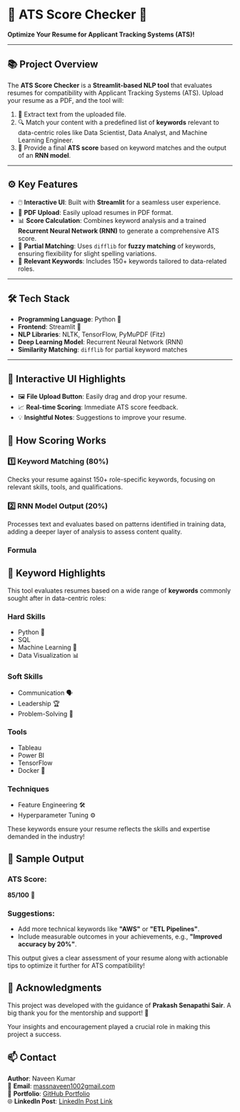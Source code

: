 # 📄 **ATS Score Checker** 🌟  
**Optimize Your Resume for Applicant Tracking Systems (ATS)!**  

---

## 📚 **Project Overview**  
The **ATS Score Checker** is a **Streamlit-based NLP tool** that evaluates resumes for compatibility with Applicant Tracking Systems (ATS). Upload your resume as a PDF, and the tool will:  
1. 📖 Extract text from the uploaded file.  
2. 🔍 Match your content with a predefined list of **keywords** relevant to data-centric roles like Data Scientist, Data Analyst, and Machine Learning Engineer.  
3. 🎯 Provide a final **ATS score** based on keyword matches and the output of an **RNN model**.

---

## ⚙️ **Key Features**  
- 🖱️ **Interactive UI**: Built with **Streamlit** for a seamless user experience.  
- 📂 **PDF Upload**: Easily upload resumes in PDF format.  
- 📊 **Score Calculation**: Combines keyword analysis and a trained **Recurrent Neural Network (RNN)** to generate a comprehensive ATS score.  
- 🔗 **Partial Matching**: Uses `difflib` for **fuzzy matching** of keywords, ensuring flexibility for slight spelling variations.  
- 📌 **Relevant Keywords**: Includes 150+ keywords tailored to data-related roles.  

---

## 🛠️ **Tech Stack**  
- **Programming Language**: Python 🐍  
- **Frontend**: Streamlit 🎨  
- **NLP Libraries**: NLTK, TensorFlow, PyMuPDF (Fitz)  
- **Deep Learning Model**: Recurrent Neural Network (RNN)  
- **Similarity Matching**: `difflib` for partial keyword matches  

---
## 🎨 **Interactive UI Highlights**  

- 🖼️ **File Upload Button**: Easily drag and drop your resume.  
- 📈 **Real-time Scoring**: Immediate ATS score feedback.  
- 💡 **Insightful Notes**: Suggestions to improve your resume.  
## 📜 **How Scoring Works**  

### **1️⃣ Keyword Matching (80%)**  
Checks your resume against 150+ role-specific keywords, focusing on relevant skills, tools, and qualifications.  

### **2️⃣ RNN Model Output (20%)**  
Processes text and evaluates based on patterns identified in training data, adding a deeper layer of analysis to assess content quality.  

### **Formula**  
## 🔑 **Keyword Highlights**  

This tool evaluates resumes based on a wide range of **keywords** commonly sought after in data-centric roles:  

### **Hard Skills**  
- Python 🐍  
- SQL  
- Machine Learning 🤖  
- Data Visualization 📊  

### **Soft Skills**  
- Communication 🗣️  
- Leadership 🏆  
- Problem-Solving 🧩  

### **Tools**  
- Tableau  
- Power BI  
- TensorFlow  
- Docker 🐳  

### **Techniques**  
- Feature Engineering 🛠️  
- Hyperparameter Tuning ⚙️  

These keywords ensure your resume reflects the skills and expertise demanded in the industry!  
## 📝 **Sample Output**  

### **ATS Score**:  
**85/100** 🎯  

### **Suggestions**:  
- Add more technical keywords like **"AWS"** or **"ETL Pipelines"**.  
- Include measurable outcomes in your achievements, e.g., **"Improved accuracy by 20%"**.  

This output gives a clear assessment of your resume along with actionable tips to optimize it further for ATS compatibility!  
## 🤝 **Acknowledgments**  

This project was developed with the guidance of **Prakash Senapathi Sair**. A big thank you for the mentorship and support! 🙌  

Your insights and encouragement played a crucial role in making this project a success.  
## 📫 **Contact**  

**Author**: Naveen Kumar  
📧 **Email**: [massnaveen1002gmail.com](mailto:massnaveen1002gmail.com)  
🔗 **Portfolio**: [GitHub Portfolio](https://github.com/Naveen035)  
🌐 **LinkedIn Post**: [LinkedIn Post Link](https://www.linkedin.com/feed/update/urn:li:ugcPost:7270040509065162752/)  
